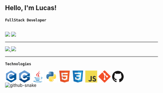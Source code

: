 ## Hello, I'm Lucas!
**`FullStack Developer`**
<p></p>

<br>
<div>
  <a href="https://www.linkedin.com/in/lucasmartimiano/" target="_blank"><img src="https://img.shields.io/badge/linkedin-%230077B5.svg?style=for-the-badge&logo=linkedin&logoColor=white" target="_blank"></a>
  <a href="https://www.instagram.com/_lucasmartimiano/" target="_blank"><img src="https://img.shields.io/badge/Instagram-%23E4405F.svg?style=for-the-badge&logo=Instagram&logoColor=white" target="_blank"></a>
</div>

<hr>

<div>
  <a href="https://github.com/Lucas-martimiano/">
    <img height="180em" src="https://github-readme-stats.vercel.app/api?username=Lucas-martimiano&show_icons=true&theme=dracula">
    <img height="180em" src="https://github-readme-stats.vercel.app/api/top-langs/?username=Lucas-martimiano&layout=compact&theme=dracula">
  </a>
</div>

<hr>

**`Technologies`**
<div style="display: inline_block">
  <img align="center" height="40" width="40" src="https://github.com/devicons/devicon/blob/master/icons/c/c-original.svg">
  <img align="center" height="40" width="40" src="https://github.com/devicons/devicon/blob/master/icons/cplusplus/cplusplus-original.svg">
  <img align="center" height="40" width="40" src="https://github.com/devicons/devicon/blob/master/icons/java/java-original.svg">
  <img align="center" height="40" width="40" src="https://github.com/devicons/devicon/blob/master/icons/python/python-original.svg">
  <img align="center" height="40" width="40" src="https://github.com/devicons/devicon/blob/master/icons/html5/html5-original.svg">
  <img align="center" height="40" width="40" src="https://github.com/devicons/devicon/blob/master/icons/css3/css3-original.svg">
  <img align="center" height="40" width="40" src="https://github.com/devicons/devicon/blob/master/icons/javascript/javascript-original.svg">
  <img align="center" height="40" width="40" src="https://github.com/devicons/devicon/blob/master/icons/git/git-original.svg">
  <img align="center" height="40" width="40" src="https://github.com/devicons/devicon/blob/master/icons/github/github-original.svg">
</div>

<picture>
  <source media="(prefers-color-scheme: dark)" srcset="https://raw.githubusercontent.com/Lucas-martimiano/Lucas-martimiano/output/github-snake-dark.svg" />
  <source media="(prefers-color-scheme: light)" srcset="https://raw.githubusercontent.com/Lucas-martimiano/Lucas-martimiano/output/github-snake.svg" />
  <img alt="github-snake" src="https://raw.githubusercontent.com/tobiasmeyhoefer/tobiasmeyhoefer/output/github-snake.svg" />
</picture>

